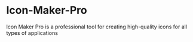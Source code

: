 # Icon-Maker-Pro
Icon Maker Pro is a professional tool for creating high-quality icons for all types of applications
